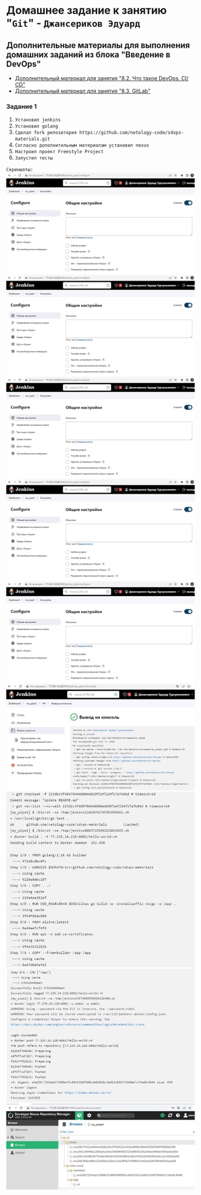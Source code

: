 # Домашнее задание к занятию "`Git`" - `Джансериков Эдуард`

## Дополнительные материалы для выполнения домашних заданий из блока "Введение в DevOps"
- [Дополнительный материал для занятия "8.2. Что такое DevOps. СI/СD"](CICD/8.2-hw.md)
- [Дополнительный материал для занятия "8.3. GitLab"](https://github.com/netology-code/sdvps-materials/tree/main/gitlab)

### Задание 1

1. `Установил jenkins`
2. `Установил golang`
3. `Сделал fork репозитория https://github.com/netology-code/sdvps-materials.git`
4. `Согласно дополнительным материалам установил nexus`
5. `Настроил проект Freestyle Project`
6. `Запустил тесты`

`Скриншоты:`
![Jenkins_config_1.JPG](https://github.com/edjanserikov/devops/blob/master/img/Jenkins_config_1.JPG)
![Jenkins_config_2.JPG](https://github.com/edjanserikov/devops/blob/master/img/Jenkins_config_1.JPG)
![Jenkins_config_3.JPG](https://github.com/edjanserikov/devops/blob/master/img/Jenkins_config_1.JPG)
![Jenkins_config_4.JPG](https://github.com/edjanserikov/devops/blob/master/img/Jenkins_config_1.JPG)
![Jenkins_config_5.JPG](https://github.com/edjanserikov/devops/blob/master/img/Jenkins_config_1.JPG)
![Jenkins_result_1.JPG](https://github.com/edjanserikov/devops/blob/master/img/Jenkins_result_1.JPG)
![Jenkins_result_2.JPG](https://github.com/edjanserikov/devops/blob/master/img/Jenkins_result_2.JPG)
![Jenkins_result_3.JPG](https://github.com/edjanserikov/devops/blob/master/img/Jenkins_result_3.JPG)
![Jenkins_result_nexus.JPG](https://github.com/edjanserikov/devops/blob/master/img/Jenkins_result_nexus.JPG)


